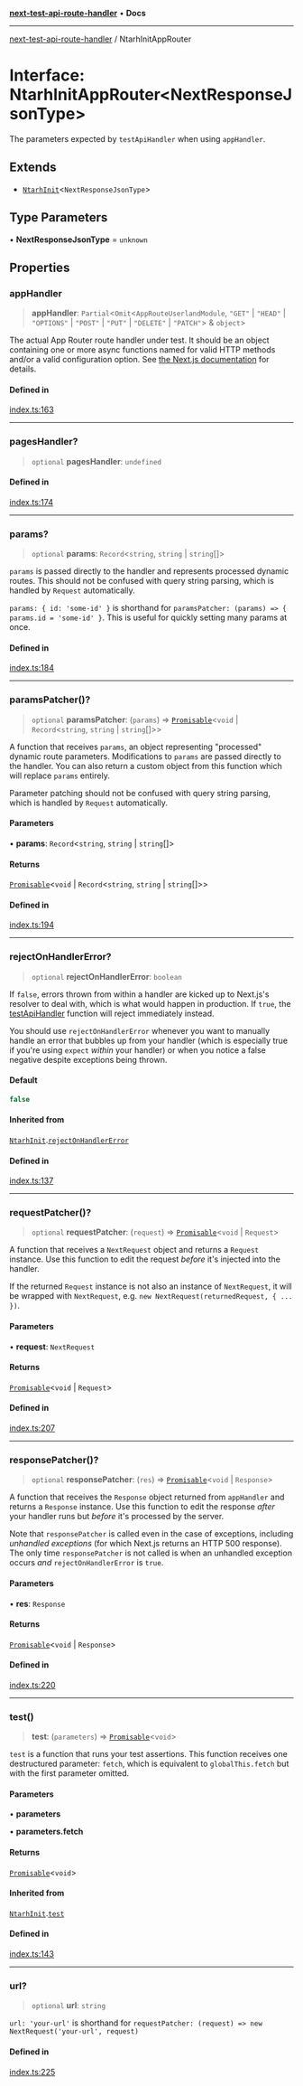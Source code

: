 [**next-test-api-route-handler**](../README.md) • **Docs**

***

[next-test-api-route-handler](../README.md) / NtarhInitAppRouter

# Interface: NtarhInitAppRouter\<NextResponseJsonType\>

The parameters expected by `testApiHandler` when using `appHandler`.

## Extends

- [`NtarhInit`](NtarhInit.md)\<`NextResponseJsonType`\>

## Type Parameters

• **NextResponseJsonType** = `unknown`

## Properties

### appHandler

> **appHandler**: `Partial`\<`Omit`\<`AppRouteUserlandModule`, `"GET"` \| `"HEAD"` \| `"OPTIONS"` \| `"POST"` \| `"PUT"` \| `"DELETE"` \| `"PATCH"`\> & `object`\>

The actual App Router route handler under test. It should be an object
containing one or more async functions named for valid HTTP methods and/or
a valid configuration option. See [the Next.js
documentation](https://nextjs.org/docs/app/building-your-application/routing/route-handlers)
for details.

#### Defined in

[index.ts:163](https://github.com/Xunnamius/next-test-api-route-handler/blob/b5e826765efbbaf76eed548502c7b8c0b1bfcc0d/src/index.ts#L163)

***

### pagesHandler?

> `optional` **pagesHandler**: `undefined`

#### Defined in

[index.ts:174](https://github.com/Xunnamius/next-test-api-route-handler/blob/b5e826765efbbaf76eed548502c7b8c0b1bfcc0d/src/index.ts#L174)

***

### params?

> `optional` **params**: `Record`\<`string`, `string` \| `string`[]\>

`params` is passed directly to the handler and represents processed dynamic
routes. This should not be confused with query string parsing, which is
handled by `Request` automatically.

`params: { id: 'some-id' }` is shorthand for `paramsPatcher: (params) => {
params.id = 'some-id' }`. This is useful for quickly setting many params at
once.

#### Defined in

[index.ts:184](https://github.com/Xunnamius/next-test-api-route-handler/blob/b5e826765efbbaf76eed548502c7b8c0b1bfcc0d/src/index.ts#L184)

***

### paramsPatcher()?

> `optional` **paramsPatcher**: (`params`) => [`Promisable`](../type-aliases/Promisable.md)\<`void` \| `Record`\<`string`, `string` \| `string`[]\>\>

A function that receives `params`, an object representing "processed"
dynamic route parameters. Modifications to `params` are passed directly to
the handler. You can also return a custom object from this function which
will replace `params` entirely.

Parameter patching should not be confused with query string parsing, which
is handled by `Request` automatically.

#### Parameters

• **params**: `Record`\<`string`, `string` \| `string`[]\>

#### Returns

[`Promisable`](../type-aliases/Promisable.md)\<`void` \| `Record`\<`string`, `string` \| `string`[]\>\>

#### Defined in

[index.ts:194](https://github.com/Xunnamius/next-test-api-route-handler/blob/b5e826765efbbaf76eed548502c7b8c0b1bfcc0d/src/index.ts#L194)

***

### rejectOnHandlerError?

> `optional` **rejectOnHandlerError**: `boolean`

If `false`, errors thrown from within a handler are kicked up to Next.js's
resolver to deal with, which is what would happen in production. If `true`,
the [testApiHandler](../functions/testApiHandler.md) function will reject immediately instead.

You should use `rejectOnHandlerError` whenever you want to manually handle
an error that bubbles up from your handler (which is especially true if
you're using `expect` _within_ your handler) or when you notice a false
negative despite exceptions being thrown.

#### Default

```ts
false
```

#### Inherited from

[`NtarhInit`](NtarhInit.md).[`rejectOnHandlerError`](NtarhInit.md#rejectonhandlererror)

#### Defined in

[index.ts:137](https://github.com/Xunnamius/next-test-api-route-handler/blob/b5e826765efbbaf76eed548502c7b8c0b1bfcc0d/src/index.ts#L137)

***

### requestPatcher()?

> `optional` **requestPatcher**: (`request`) => [`Promisable`](../type-aliases/Promisable.md)\<`void` \| `Request`\>

A function that receives a `NextRequest` object and returns a `Request`
instance. Use this function to edit the request _before_ it's injected
into the handler.

If the returned `Request` instance is not also an instance of
`NextRequest`, it will be wrapped with `NextRequest`, e.g. `new
NextRequest(returnedRequest, { ... })`.

#### Parameters

• **request**: `NextRequest`

#### Returns

[`Promisable`](../type-aliases/Promisable.md)\<`void` \| `Request`\>

#### Defined in

[index.ts:207](https://github.com/Xunnamius/next-test-api-route-handler/blob/b5e826765efbbaf76eed548502c7b8c0b1bfcc0d/src/index.ts#L207)

***

### responsePatcher()?

> `optional` **responsePatcher**: (`res`) => [`Promisable`](../type-aliases/Promisable.md)\<`void` \| `Response`\>

A function that receives the `Response` object returned from `appHandler`
and returns a `Response` instance. Use this function to edit the response
_after_ your handler runs but _before_ it's processed by the server.

Note that `responsePatcher` is called even in the case of exceptions,
including _unhandled exceptions_ (for which Next.js returns an HTTP 500
response). The only time `responsePatcher` is not called is when an
unhandled exception occurs _and_ `rejectOnHandlerError` is `true`.

#### Parameters

• **res**: `Response`

#### Returns

[`Promisable`](../type-aliases/Promisable.md)\<`void` \| `Response`\>

#### Defined in

[index.ts:220](https://github.com/Xunnamius/next-test-api-route-handler/blob/b5e826765efbbaf76eed548502c7b8c0b1bfcc0d/src/index.ts#L220)

***

### test()

> **test**: (`parameters`) => [`Promisable`](../type-aliases/Promisable.md)\<`void`\>

`test` is a function that runs your test assertions. This function receives
one destructured parameter: `fetch`, which is equivalent to
`globalThis.fetch` but with the first parameter omitted.

#### Parameters

• **parameters**

• **parameters.fetch**

#### Returns

[`Promisable`](../type-aliases/Promisable.md)\<`void`\>

#### Inherited from

[`NtarhInit`](NtarhInit.md).[`test`](NtarhInit.md#test)

#### Defined in

[index.ts:143](https://github.com/Xunnamius/next-test-api-route-handler/blob/b5e826765efbbaf76eed548502c7b8c0b1bfcc0d/src/index.ts#L143)

***

### url?

> `optional` **url**: `string`

`url: 'your-url'` is shorthand for `requestPatcher: (request) => new
NextRequest('your-url', request)`

#### Defined in

[index.ts:225](https://github.com/Xunnamius/next-test-api-route-handler/blob/b5e826765efbbaf76eed548502c7b8c0b1bfcc0d/src/index.ts#L225)
